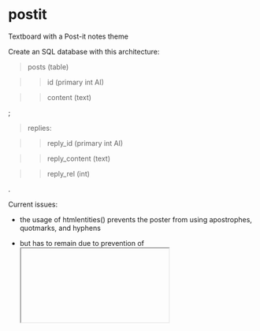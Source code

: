 postit
======

Textboard with a Post-it notes theme

Create an SQL database with this architecture:

>posts (table)
 
   >>id (primary int AI)
 
   >>content (text)

;

>replies:
   
   >>reply_id (primary int AI)
   
   >>reply_content (text)
   
   >>reply_rel (int)

.

Current issues:

 - the usage of htmlentities() prevents the poster from using apostrophes, quotmarks, and hyphens
 - but has to remain due to prevention of <iframe>s and <object>s being posted.

 - can't seem to control post order.
 - other possible leaks/bugs/exploits/holes
